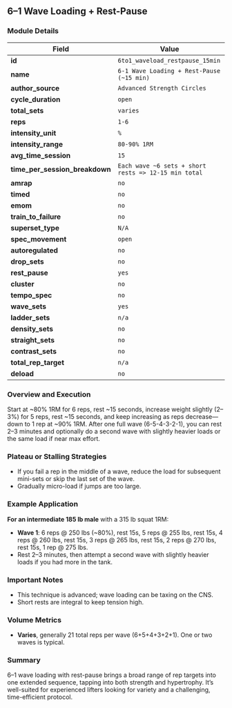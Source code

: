 ## 6–1 Wave Loading + Rest-Pause

### Module Details

| Field                          | Value                                                |
| ------------------------------ | ---------------------------------------------------- |
| **id**                         | `6to1_waveload_restpause_15min`                      |
| **name**                       | `6-1 Wave Loading + Rest-Pause (~15 min)`            |
| **author_source**              | `Advanced Strength Circles`                          |
| **cycle_duration**             | `open`                                               |
| **total_sets**                 | `varies`                                             |
| **reps**                       | `1-6`                                                |
| **intensity_unit**             | `%`                                                  |
| **intensity_range**            | `80-90% 1RM`                                         |
| **avg_time_session**           | `15`                                                 |
| **time_per_session_breakdown** | `Each wave ~6 sets + short rests => 12-15 min total` |
| **amrap**                      | `no`                                                 |
| **timed**                      | `no`                                                 |
| **emom**                       | `no`                                                 |
| **train_to_failure**           | `no`                                                 |
| **superset_type**              | `N/A`                                                |
| **spec_movement**              | `open`                                               |
| **autoregulated**              | `no`                                                 |
| **drop_sets**                  | `no`                                                 |
| **rest_pause**                 | `yes`                                                |
| **cluster**                    | `no`                                                 |
| **tempo_spec**                 | `no`                                                 |
| **wave_sets**                  | `yes`                                                |
| **ladder_sets**                | `n/a`                                                |
| **density_sets**               | `no`                                                 |
| **straight_sets**              | `no`                                                 |
| **contrast_sets**              | `no`                                                 |
| **total_rep_target**           | `n/a`                                                |
| **deload**                     | `no`                                                 |

### Overview and Execution

Start at ~80% 1RM for 6 reps, rest ~15 seconds, increase weight slightly (2–3%) for 5 reps, rest ~15 seconds, and keep increasing as reps decrease—down to 1 rep at ~90% 1RM. After one full wave (6-5-4-3-2-1), you can rest 2–3 minutes and optionally do a second wave with slightly heavier loads or the same load if near max effort.

### Plateau or Stalling Strategies

- If you fail a rep in the middle of a wave, reduce the load for subsequent mini-sets or skip the last set of the wave.
- Gradually micro-load if jumps are too large.

### Example Application

**For an intermediate 185 lb male** with a 315 lb squat 1RM:

- **Wave 1**: 6 reps @ 250 lbs (~80%), rest 15s, 5 reps @ 255 lbs, rest 15s, 4 reps @ 260 lbs, rest 15s, 3 reps @ 265 lbs, rest 15s, 2 reps @ 270 lbs, rest 15s, 1 rep @ 275 lbs.
- Rest 2–3 minutes, then attempt a second wave with slightly heavier loads if you had more in the tank.

### Important Notes

- This technique is advanced; wave loading can be taxing on the CNS.
- Short rests are integral to keep tension high.

### Volume Metrics

- **Varies**, generally 21 total reps per wave (6+5+4+3+2+1). One or two waves is typical.

### Summary

6–1 wave loading with rest-pause brings a broad range of rep targets into one extended sequence, tapping into both strength and hypertrophy. It’s well-suited for experienced lifters looking for variety and a challenging, time-efficient protocol.